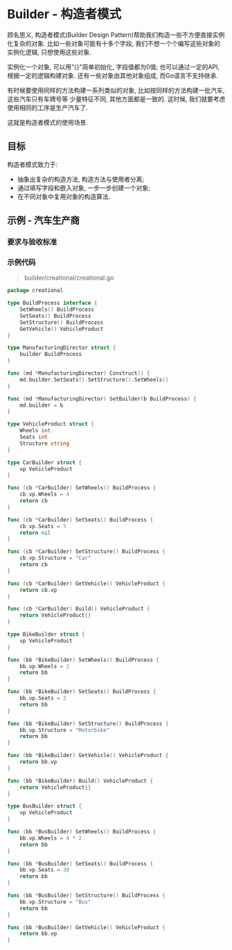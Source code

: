 # Builder - 构造者模式

顾名思义, 构造者模式(Builder Design Pattern)帮助我们构造一些不方便直接实例化复杂的对象.
比如一些对象可能有十多个字段, 我们不想一个个编写这些对象的实例化逻辑, 只想使用这些对象.

实例化一个对象, 可以用"{}"简单初始化, 字段值都为0值; 也可以通过一定的API, 根据一定的逻辑构建对象.
还有一些对象由其他对象组成, 而Go语言不支持继承.

有时候要使用同样的方法构建一系列类似的对象, 比如按同样的方法构建一批汽车, 这些汽车只有车牌号等
少量特征不同, 其他方面都是一致的. 
这时候, 我们就要考虑使用相同的工序是生产汽车了.

这就是构造者模式的使用场景.

## 目标
构造者模式致力于:
- 抽象出复杂的构造方法, 构造方法与使用者分离;
- 通过填写字段和嵌入对象, 一步一步创建一个对象;
- 在不同对象中复用对象的构造算法.

## 示例 - 汽车生产商

### 要求与验收标准

### 示例代码
> builder/creational/creational.go
```go
package creational

type BuildProcess interface {
	SetWheels() BuildProcess
	SetSeats() BuildProcess
	SetStructure() BuildProcess
	GetVehicle() VehicleProduct
}

type ManufacturingDirector struct {
	builder BuildProcess
}

func (md *ManufacturingDirector) Construct() {
	md.builder.SetSeats().SetStructure().SetWheels()
}

func (md *ManufacturingDirector) SetBuilder(b BuildProcess) {
	md.builder = b
}

type VehicleProduct struct {
	Wheels int
	Seats int
	Structure string
}

type CarBuilder struct {
	vp VehicleProduct
}

func (cb *CarBuilder) SetWheels() BuildProcess {
	cb.vp.Wheels = 4
	return cb
}

func (cb *CarBuilder) SetSeats() BuildProcess {
	cb.vp.Seats = 5
	return nil
}

func (cb *CarBuilder) SetStructure() BuildProcess {
	cb.vp.Structure = "Car"
	return cb
}

func (cb *CarBuilder) GetVehicle() VehicleProduct {
	return cb.vp
}

func (cb *CarBuilder) Build() VehicleProduct {
	return VehicleProduct{}
}

type BikeBuilder struct {
	vp VehicleProduct
}

func (bb *BikeBuilder) SetWheels() BuildProcess {
	bb.vp.Wheels = 2
	return bb
}

func (bb *BikeBuilder) SetSeats() BuildProcess {
	bb.vp.Seats = 2
	return bb
}

func (bb *BikeBuilder) SetStructure() BuildProcess {
	bb.vp.Structure = "Motorbike"
	return bb
}

func (bb *BikeBuilder) GetVehicle() VehicleProduct {
	return bb.vp
}

func (bb *BikeBuilder) Build() VehicleProduct {
	return VehicleProduct{}
}

type BusBuilder struct {
	vp VehicleProduct
}

func (bb *BusBuilder) SetWheels() BuildProcess {
	bb.vp.Wheels = 4 * 2
	return bb
}

func (bb *BusBuilder) SetSeats() BuildProcess {
	bb.vp.Seats = 30
	return bb
}

func (bb *BusBuilder) SetStructure() BuildProcess {
	bb.vp.Structure = "Bus"
	return bb
}

func (bb *BusBuilder) GetVehicle() VehicleProduct {
	return bb.vp
}


```